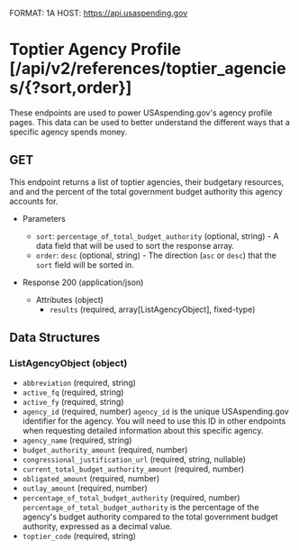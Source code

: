 FORMAT: 1A
HOST: https://api.usaspending.gov

# Toptier Agency Profile [/api/v2/references/toptier_agencies/{?sort,order}]

These endpoints are used to power USAspending.gov's agency profile pages. This data can be used to better understand the different ways that a specific agency spends money.

## GET

This endpoint returns a list of toptier agencies, their budgetary resources, and and the percent of the total government budget authority this agency accounts for.

+ Parameters
    + `sort`: `percentage_of_total_budget_authority` (optional, string) - A data field that will be used to sort the response array.
    + `order`: `desc` (optional, string) - The direction (`asc` or `desc`) that the `sort` field will be sorted in.
    
+ Response 200 (application/json)
    + Attributes (object)
        + `results` (required, array[ListAgencyObject], fixed-type)

## Data Structures

### ListAgencyObject (object)

+ `abbreviation` (required, string)
+ `active_fq` (required, string)
+ `active_fy` (required, string)
+ `agency_id` (required, number)
    `agency_id` is the unique USAspending.gov identifier for the agency. You will need to use this ID in other endpoints when requesting detailed information about this specific agency.
+ `agency_name` (required, string)
+ `budget_authority_amount` (required, number)
+ `congressional_justification_url` (required, string, nullable)
+ `current_total_budget_authority_amount` (required, number)
+ `obligated_amount` (required, number)
+ `outlay_amount` (required, number)
+ `percentage_of_total_budget_authority` (required, number)
    `percentage_of_total_budget_authority` is the percentage of the agency's budget authority compared to the total government budget authority, expressed as a decimal value.
+ `toptier_code` (required, string)
